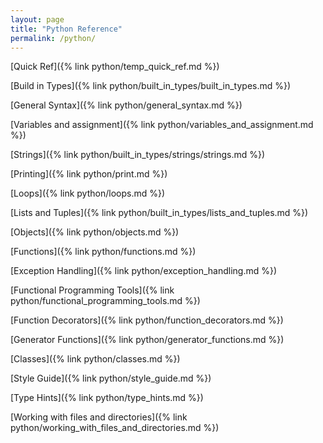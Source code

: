 ```yaml
---
layout: page
title: "Python Reference"
permalink: /python/
---
```


[comment]: <> (TODO: Look at https://docs.python.org/3/library/stdtypes.html for a comprehensive list of Python built in types you can use for organizing your notes.)
[comment]: <> (TODO: The above link is also a good starting point for what to add to notes for each type.)


[Quick Ref]({% link python/temp_quick_ref.md %})

[Build in Types]({% link python/built_in_types/built_in_types.md %})

[General Syntax]({% link python/general_syntax.md %})

[Variables and assignment]({% link python/variables_and_assignment.md %})

[Strings]({% link python/built_in_types/strings/strings.md %})

[Printing]({% link python/print.md %})

[Loops]({% link python/loops.md %})

[Lists and Tuples]({% link python/built_in_types/lists_and_tuples.md %})

[Objects]({% link python/objects.md %})

[Functions]({% link python/functions.md %})

[Exception Handling]({% link python/exception_handling.md %})

[Functional Programming Tools]({% link python/functional_programming_tools.md %})

[Function Decorators]({% link python/function_decorators.md %})

[Generator Functions]({% link python/generator_functions.md %})

[Classes]({% link python/classes.md %})

[Style Guide]({% link python/style_guide.md %})

[Type Hints]({% link python/type_hints.md %})

[Working with files and directories]({% link python/working_with_files_and_directories.md %})
